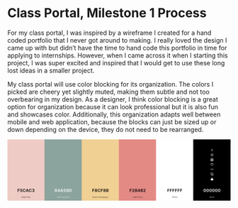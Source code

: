 # Class Portal, Milestone 1 Process

For my class portal, I was inspired by a wireframe I created for a hand coded portfolio that I never got around to making. I really loved the design I came up with but didn’t have the time to hand code this portfolio in time for applying to internships. However, when I came across it when I starting this project, I was super excited and inspired that I would get to use these long lost ideas in a smaller project.

My class portal will use color blocking for its organization. The colors I picked are cheery yet slightly muted, making them subtle and not too overbearing in my design. As a designer, I think color blocking is a great option for organization because it can look professional but it is also fun and showcases color. Additionally, this organization adapts well between mobile and web application, because the blocks can just be sized up or down depending on the device, they do not need to be rearranged. 

![Colors I am using for the site](colors.png)


